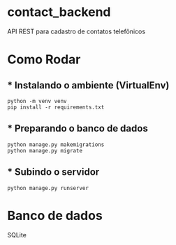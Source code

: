 # contact_backend

API REST para cadastro de contatos telefônicos

# Como Rodar

## * Instalando o ambiente (VirtualEnv)
```
python -m venv venv
pip install -r requirements.txt
```

## * Preparando o banco de dados
```
python manage.py makemigrations
python manage.py migrate
```

## * Subindo o servidor
```
python manage.py runserver
```

# Banco de dados

SQLite
